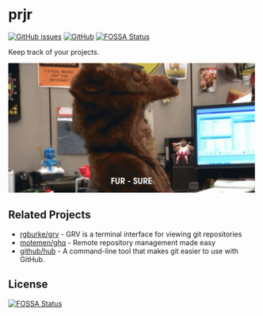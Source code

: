 # prjr

[![GitHub issues](https://img.shields.io/github/issues/tcd/prjr)](https://github.com/tcd/prjr/issues)
[![GitHub](https://img.shields.io/github/license/tcd/prjr)](https://github.com/tcd/prjr/blob/master/LICENSE)
[![FOSSA Status](https://app.fossa.io/api/projects/git%2Bgithub.com%2Ftcd%2Fprjr.svg?type=shield)](https://app.fossa.io/projects/git%2Bgithub.com%2Ftcd%2Fprjr?ref=badge_shield)

Keep track of your projects.

![fur sure](https://raw.githubusercontent.com/dunstontc/assets/master/gifs/fur-sure.gif)

## Related Projects

- [rgburke/grv](https://github.com/rgburke/grv) - GRV is a terminal interface for viewing git repositories 
- [motemen/ghq](https://github.com/motemen/ghq) - Remote repository management made easy 
- [github/hub](https://github.com/github/hub) - A command-line tool that makes git easier to use with GitHub.

## License

[![FOSSA Status](https://app.fossa.io/api/projects/git%2Bgithub.com%2Ftcd%2Fprjr.svg?type=large)](https://app.fossa.io/projects/git%2Bgithub.com%2Ftcd%2Fprjr?ref=badge_large)
